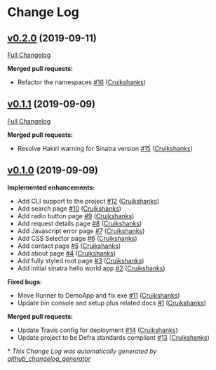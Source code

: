 # Change Log

## [v0.2.0](https://github.com/DEFRA/quke-demo-app/tree/v0.2.0) (2019-09-11)
[Full Changelog](https://github.com/DEFRA/quke-demo-app/compare/v0.1.1...v0.2.0)

**Merged pull requests:**

- Refactor the namespaces [\#16](https://github.com/DEFRA/quke-demo-app/pull/16) ([Cruikshanks](https://github.com/Cruikshanks))

## [v0.1.1](https://github.com/DEFRA/quke-demo-app/tree/v0.1.1) (2019-09-09)
[Full Changelog](https://github.com/DEFRA/quke-demo-app/compare/v0.1.0...v0.1.1)

**Merged pull requests:**

- Resolve Hakiri warning for Sinatra version [\#15](https://github.com/DEFRA/quke-demo-app/pull/15) ([Cruikshanks](https://github.com/Cruikshanks))

## [v0.1.0](https://github.com/DEFRA/quke-demo-app/tree/v0.1.0) (2019-09-09)
**Implemented enhancements:**

- Add CLI support to the project [\#12](https://github.com/DEFRA/quke-demo-app/pull/12) ([Cruikshanks](https://github.com/Cruikshanks))
- Add search page [\#10](https://github.com/DEFRA/quke-demo-app/pull/10) ([Cruikshanks](https://github.com/Cruikshanks))
- Add radio button page [\#9](https://github.com/DEFRA/quke-demo-app/pull/9) ([Cruikshanks](https://github.com/Cruikshanks))
- Add request details page [\#8](https://github.com/DEFRA/quke-demo-app/pull/8) ([Cruikshanks](https://github.com/Cruikshanks))
- Add Javascript error page [\#7](https://github.com/DEFRA/quke-demo-app/pull/7) ([Cruikshanks](https://github.com/Cruikshanks))
- Add CSS Selector page [\#6](https://github.com/DEFRA/quke-demo-app/pull/6) ([Cruikshanks](https://github.com/Cruikshanks))
- Add contact page [\#5](https://github.com/DEFRA/quke-demo-app/pull/5) ([Cruikshanks](https://github.com/Cruikshanks))
- Add about page [\#4](https://github.com/DEFRA/quke-demo-app/pull/4) ([Cruikshanks](https://github.com/Cruikshanks))
- Add fully styled root page [\#3](https://github.com/DEFRA/quke-demo-app/pull/3) ([Cruikshanks](https://github.com/Cruikshanks))
- Add initial sinatra hello world app [\#2](https://github.com/DEFRA/quke-demo-app/pull/2) ([Cruikshanks](https://github.com/Cruikshanks))

**Fixed bugs:**

- Move Runner to DemoApp and fix exe [\#11](https://github.com/DEFRA/quke-demo-app/pull/11) ([Cruikshanks](https://github.com/Cruikshanks))
- Update bin console and setup plus related docs [\#1](https://github.com/DEFRA/quke-demo-app/pull/1) ([Cruikshanks](https://github.com/Cruikshanks))

**Merged pull requests:**

- Update Travis config for deployment [\#14](https://github.com/DEFRA/quke-demo-app/pull/14) ([Cruikshanks](https://github.com/Cruikshanks))
- Update project to be Defra standards compliant [\#13](https://github.com/DEFRA/quke-demo-app/pull/13) ([Cruikshanks](https://github.com/Cruikshanks))



\* *This Change Log was automatically generated by [github_changelog_generator](https://github.com/skywinder/Github-Changelog-Generator)*